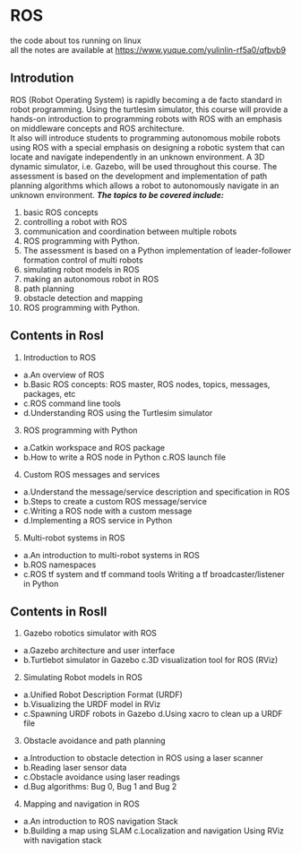 # ROS
the code about tos running on linux  
all the notes are available at https://www.yuque.com/yulinlin-rf5a0/qfbvb9
## Introdution
ROS (Robot Operating System) is rapidly becoming a de facto standard in robot programming. Using the turtlesim simulator, this course will provide a hands-on introduction to programming robots with ROS with an emphasis on middleware concepts and ROS architecture.     
It also will introduce students to programming autonomous mobile robots using ROS with a special emphasis on designing a robotic system that can locate and navigate independently in an unknown environment. A 3D dynamic simulator, i.e. Gazebo, will be used throughout this course. The assessment is based on the development and implementation of path planning algorithms which allows a robot to autonomously navigate in an unknown environment. 
***The topics to be covered include:***
1. basic ROS concepts  
2. controlling a robot with ROS  
3. communication and coordination between multiple robots  
4. ROS programming with Python. 
5. The assessment is based on a Python implementation of leader-follower formation control of multi robots
6. simulating robot models in ROS
7. making an autonomous robot in ROS  
8. path planning
9. obstacle detection and mapping  
10. ROS programming with Python.

## Contents in RosⅠ
1. Introduction to ROS 
* a.An overview of ROS 
* b.Basic ROS concepts: ROS master, ROS nodes, topics, messages, packages, etc 
* c.ROS command line tools 
* d.Understanding ROS using the Turtlesim simulator 
3. ROS programming with Python 
* a.Catkin workspace and ROS package 
* b.How to write a ROS node in Python c.ROS launch file   
4. Custom ROS messages and services 
* a.Understand the message/service description and specification in ROS 
* b.Steps to create a custom ROS message/service 
* c.Writing a ROS node with a custom message 
* d.Implementing a ROS service in Python 
5. Multi-robot systems in ROS 
* a.An introduction to multi-robot systems in ROS 
* b.ROS namespaces 
* c.ROS tf system and tf command tools Writing a tf broadcaster/listener in Python
## Contents in RosⅡ
1. Gazebo robotics simulator with ROS 
* a.Gazebo architecture and user interface 
* b.Turtlebot simulator in Gazebo c.3D visualization tool for ROS (RViz)   
2. Simulating Robot models in ROS 
* a.Unified Robot Description Format (URDF)
* b.Visualizing the URDF model in RViz 
* c.Spawning URDF robots in Gazebo d.Using xacro to clean up a URDF file   
3. Obstacle avoidance and path planning 
* a.Introduction to obstacle detection in ROS using a laser scanner 
* b.Reading laser sensor data 
* c.Obstacle avoidance using laser readings 
* d.Bug algorithms: Bug 0, Bug 1 and Bug 2   
4. Mapping and navigation in ROS 
* a.An introduction to ROS navigation Stack 
* b.Building a map using SLAM c.Localization and navigation Using RViz with navigation stack
